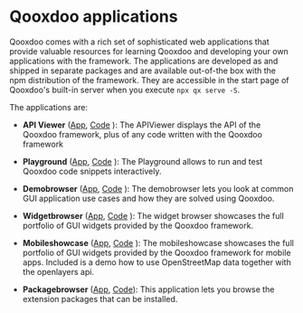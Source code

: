 # Qooxdoo applications

Qooxdoo comes with a rich set of sophisticated web applications that
provide valuable resources for learning Qooxdoo and developing your
own applications with the framework. The applications are developed as
and shipped in separate packages and are available out-of-the box with
the npm distribution of the  framework. They are accessible in the
start page of Qooxdoo's built-in server when you execute `npx qx serve
-S`.

The applications are:

-   **API Viewer**  ([App](apps://apiviewer), [Code](https://github.com/Qooxdoo/qxl.apiviewer)
              ):  The APIViewer displays the API of the Qooxdoo framework,
    plus of any code written with the Qooxdoo framework

-   **Playground**  ([App](apps://playground), [Code](https://github.com/Qooxdoo/qxl.playground)
              ):  The Playground allows to run and test Qooxdoo code
    snippets interactively.

-   **Demobrowser**  ([App](apps://demobrowser), [Code](https://github.com/Qooxdoo/qxl.demobrowser)
              ):  The demobrowser lets you look at common GUI application
    use cases and how they  are solved using Qooxdoo.

-   **Widgetbrowser**  ([App](apps://widgetbrowser), [Code](https://github.com/Qooxdoo/qxl.widgetbrowser)
              ): The widget browser showcases the full portfolio of GUI
    widgets provided by the Qooxdoo framework.

-   **Mobileshowcase**  ([App](apps://mobileshowcase), [Code](https://github.com/Qooxdoo/qxl.mobileshowcase)
              ): The mobileshowcase showcases the full portfolio of GUI
    widgets provided by the Qooxdoo framework for mobile apps. Included is
    a demo how to use OpenStreetMap data together with the openlayers api.

-   **Packagebrowser**  ([App](http://www.qooxdoo.org/qxl.packagebrowser), 
    [Code](https://github.com/Qooxdoo/qxl.packagebrowser)): This
    application lets you browse the extension packages that can be
    installed.
